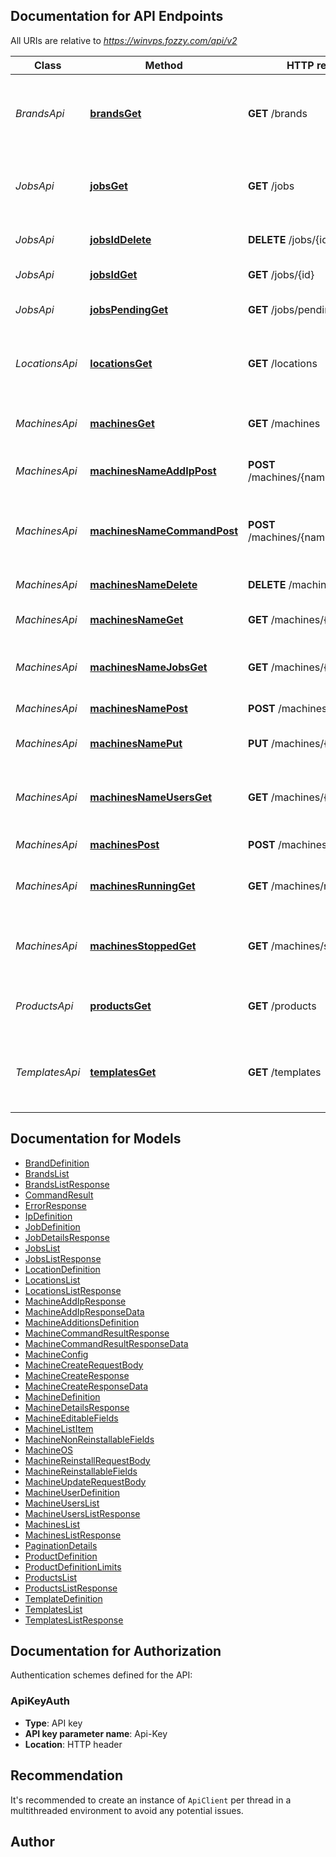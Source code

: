 ## Documentation for API Endpoints

All URIs are relative to *https://winvps.fozzy.com/api/v2*

Class | Method | HTTP request | Description
------------ | ------------- | ------------- | -------------
*BrandsApi* | [**brandsGet**](BrandsApi.md#brandsGet) | **GET** /brands | Returns list of all available preinstalled software set.
*JobsApi* | [**jobsGet**](JobsApi.md#jobsGet) | **GET** /jobs | List of all planned and completed commands.
*JobsApi* | [**jobsIdDelete**](JobsApi.md#jobsIdDelete) | **DELETE** /jobs/{id} | Cancel specified Job.
*JobsApi* | [**jobsIdGet**](JobsApi.md#jobsIdGet) | **GET** /jobs/{id} | View single Job details.
*JobsApi* | [**jobsPendingGet**](JobsApi.md#jobsPendingGet) | **GET** /jobs/pending | List of all planned commands.
*LocationsApi* | [**locationsGet**](LocationsApi.md#locationsGet) | **GET** /locations | Returns list of locations available for new machines.
*MachinesApi* | [**machinesGet**](MachinesApi.md#machinesGet) | **GET** /machines | Returns machines list in short form.
*MachinesApi* | [**machinesNameAddIpPost**](MachinesApi.md#machinesNameAddIpPost) | **POST** /machines/{name}/add_ip | Send unary machine command
*MachinesApi* | [**machinesNameCommandPost**](MachinesApi.md#machinesNameCommandPost) | **POST** /machines/{name}/{command} | Send single command which does not need additional options.
*MachinesApi* | [**machinesNameDelete**](MachinesApi.md#machinesNameDelete) | **DELETE** /machines/{name} | Terminate machine
*MachinesApi* | [**machinesNameGet**](MachinesApi.md#machinesNameGet) | **GET** /machines/{name} | Returns machine details
*MachinesApi* | [**machinesNameJobsGet**](MachinesApi.md#machinesNameJobsGet) | **GET** /machines/{name}/jobs | Returns list of jobs assigned to machine.
*MachinesApi* | [**machinesNamePost**](MachinesApi.md#machinesNamePost) | **POST** /machines/{name} | Reinstall machine
*MachinesApi* | [**machinesNamePut**](MachinesApi.md#machinesNamePut) | **PUT** /machines/{name} | Update machine details
*MachinesApi* | [**machinesNameUsersGet**](MachinesApi.md#machinesNameUsersGet) | **GET** /machines/{name}/users | Returns list of additional system users.
*MachinesApi* | [**machinesPost**](MachinesApi.md#machinesPost) | **POST** /machines | Create new machine.
*MachinesApi* | [**machinesRunningGet**](MachinesApi.md#machinesRunningGet) | **GET** /machines/running | Returns list of currently running machines.
*MachinesApi* | [**machinesStoppedGet**](MachinesApi.md#machinesStoppedGet) | **GET** /machines/stopped | Returns list of currently stopped or suspended machines.
*ProductsApi* | [**productsGet**](ProductsApi.md#productsGet) | **GET** /products | Returns list of all available products.
*TemplatesApi* | [**templatesGet**](TemplatesApi.md#templatesGet) | **GET** /templates | Returns list of all templates available for new machines.

## Documentation for Models

 - [BrandDefinition](BrandDefinition.md)
 - [BrandsList](BrandsList.md)
 - [BrandsListResponse](BrandsListResponse.md)
 - [CommandResult](CommandResult.md)
 - [ErrorResponse](ErrorResponse.md)
 - [IpDefinition](IpDefinition.md)
 - [JobDefinition](JobDefinition.md)
 - [JobDetailsResponse](JobDetailsResponse.md)
 - [JobsList](JobsList.md)
 - [JobsListResponse](JobsListResponse.md)
 - [LocationDefinition](LocationDefinition.md)
 - [LocationsList](LocationsList.md)
 - [LocationsListResponse](LocationsListResponse.md)
 - [MachineAddIpResponse](MachineAddIpResponse.md)
 - [MachineAddIpResponseData](MachineAddIpResponseData.md)
 - [MachineAdditionsDefinition](MachineAdditionsDefinition.md)
 - [MachineCommandResultResponse](MachineCommandResultResponse.md)
 - [MachineCommandResultResponseData](MachineCommandResultResponseData.md)
 - [MachineConfig](MachineConfig.md)
 - [MachineCreateRequestBody](MachineCreateRequestBody.md)
 - [MachineCreateResponse](MachineCreateResponse.md)
 - [MachineCreateResponseData](MachineCreateResponseData.md)
 - [MachineDefinition](MachineDefinition.md)
 - [MachineDetailsResponse](MachineDetailsResponse.md)
 - [MachineEditableFields](MachineEditableFields.md)
 - [MachineListItem](MachineListItem.md)
 - [MachineNonReinstallableFields](MachineNonReinstallableFields.md)
 - [MachineOS](MachineOS.md)
 - [MachineReinstallRequestBody](MachineReinstallRequestBody.md)
 - [MachineReinstallableFields](MachineReinstallableFields.md)
 - [MachineUpdateRequestBody](MachineUpdateRequestBody.md)
 - [MachineUserDefinition](MachineUserDefinition.md)
 - [MachineUsersList](MachineUsersList.md)
 - [MachineUsersListResponse](MachineUsersListResponse.md)
 - [MachinesList](MachinesList.md)
 - [MachinesListResponse](MachinesListResponse.md)
 - [PaginationDetails](PaginationDetails.md)
 - [ProductDefinition](ProductDefinition.md)
 - [ProductDefinitionLimits](ProductDefinitionLimits.md)
 - [ProductsList](ProductsList.md)
 - [ProductsListResponse](ProductsListResponse.md)
 - [TemplateDefinition](TemplateDefinition.md)
 - [TemplatesList](TemplatesList.md)
 - [TemplatesListResponse](TemplatesListResponse.md)

## Documentation for Authorization

Authentication schemes defined for the API:
### ApiKeyAuth

- **Type**: API key
- **API key parameter name**: Api-Key
- **Location**: HTTP header


## Recommendation

It's recommended to create an instance of `ApiClient` per thread in a multithreaded environment to avoid any potential issues.

## Author


